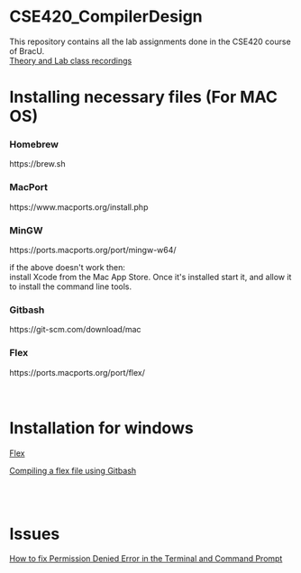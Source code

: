 # CSE420_CompilerDesign
This repository contains all the lab assignments done in the CSE420 course of BracU. <br>
[Theory and Lab class recordings](https://youtube.com/playlist?list=PLtQXTSdoymQctSUaM_mbdSpKrWO8EVJxT&si=EH3ibG85bIfokR4x)

# Installing necessary files (For MAC OS)

<h3>Homebrew</h3>
https://brew.sh <br>

<h3>MacPort</h3>
https://www.macports.org/install.php <br>

<h3>MinGW</h3>
https://ports.macports.org/port/mingw-w64/ <br>

if the above doesn't work then: <br>
install Xcode from the Mac App Store. Once it's installed start it, and allow it to install the command line tools. <br>

<h3>Gitbash</h3>
https://git-scm.com/download/mac <br>

<h3>Flex</h3>
https://ports.macports.org/port/flex/ <br>

<br>

<br/>

# Installation for windows
[Flex](https://www.youtube.com/watch?v=fH6OvP6oeBE) <br>

[Compiling a flex file using Gitbash](https://youtu.be/mtXTSI4rlkc?si=jPIqYIzGtxmWBjtU) <br>
<br>

<br/>
   
# Issues
[How to fix Permission Denied Error in the Terminal and Command Prompt](https://www.youtube.com/watch?v=JeHXpAjXlDQ)

